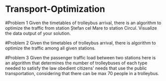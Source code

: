 # Transport-Optimization

#Problem 1
Given the timetables of trolleybus arrival, there is  an algorithm to optimize the traffic from station Ștefan cel Mare to station Circul. Visualize the data output of your solution.


#Problem 2
Given the timetables of trolleybus arrival, there is algorithm to optimize the traffic among all given stations.

#Problem 3
Given the passenger traffic load between two stations here is an algorithm that determines the number of trolleybuses of each type needed to satisfy the law obedient citizens' needs that use the public transportation,
considering that there can be max 70 people in a trolleybus.

